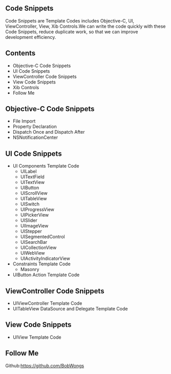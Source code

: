 ## Code Snippets

Code Snippets are Template Codes includes Objective-C, UI, ViewController, View, Xib Controls.We can write the code quickly with these Code Snippets, reduce duplicate work, so that we can improve development efficiency.

## Contents

- Objective-C Code Snippets
- UI Code Snippets
- ViewController Code Snippets
- View Code Snippets
- Xib Controls
- Follow Me

## Objective-C Code Snippets

- File Import
- Property Declaration
- Dispatch Once and Dispatch After
- NSNotificationCenter

## UI Code Snippets

- UI Components Template Code
  - UILabel
  - UITextField
  - UITextView
  - UIButton
  - UIScrollView
  - UITableView
  - UISwitch
  - UIProgressView
  - UIPickerView
  - UISlider
  - UIImageView
  - UIStepper
  - UISegmentedControl
  - UISearchBar
  - UICollectionView
  - UIWebView
  - UIActivityIndicatorView
- Constraints Template Code
  - Masonry
- UIButton Action Template Code

## ViewController Code Snippets

- UIViewController Template Code
- UITableView DataSource and Delegate Template Code

## View Code Snippets

- UIView Template Code

## Follow Me

Github:https://github.com/BobWongs